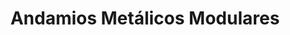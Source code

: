 ---
title: "Andamios Metálicos Modulares"
url: /quito/andamios-metalicos-modulares/
shop: general
---